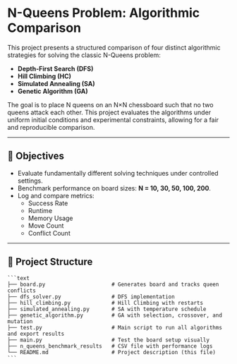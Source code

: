 # N-Queens Problem: Algorithmic Comparison

This project presents a structured comparison of four distinct algorithmic strategies for solving the classic N-Queens problem:

- **Depth-First Search (DFS)**
- **Hill Climbing (HC)**
- **Simulated Annealing (SA)**
- **Genetic Algorithm (GA)**

The goal is to place N queens on an N×N chessboard such that no two queens attack each other. This project evaluates the algorithms under uniform initial conditions and experimental constraints, allowing for a fair and reproducible comparison.

---

## 📌 Objectives

- Evaluate fundamentally different solving techniques under controlled settings.
- Benchmark performance on board sizes: **N = 10, 30, 50, 100, 200**.
- Log and compare metrics:  
  -  Success Rate  
  -  Runtime  
  -  Memory Usage  
  -  Move Count  
  -  Conflict Count

---

## 📁 Project Structure

<pre><code>```text
├── board.py                     # Generates board and tracks queen conflicts
├── dfs_solver.py                # DFS implementation
├── hill_climbing.py             # Hill Climbing with restarts
├── simulated_annealing.py       # SA with temperature schedule
├── genetic_algorithm.py         # GA with selection, crossover, and mutation
├── test.py                      # Main script to run all algorithms and export results
├── main.py                      # Test the board setup visually
├── n_queens_benchmark_results   # CSV file with performance logs
└── README.md                    # Project description (this file)
```
</code></pre>
